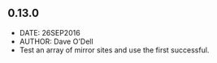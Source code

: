0.13.0
------
- DATE: 26SEP2016
- AUTHOR: Dave O'Dell
- Test an array of mirror sites and use the first successful.
